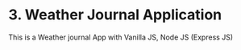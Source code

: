 # 3. Weather Journal Application

This is a Weather journal App with Vanilla JS, Node JS (Express JS)
